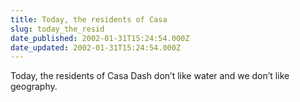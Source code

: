 ```yaml
---
title: Today, the residents of Casa
slug: today_the_resid
date_published: 2002-01-31T15:24:54.000Z
date_updated: 2002-01-31T15:24:54.000Z
---
```


Today, the residents of Casa Dash don’t like water and we don’t like geography.
